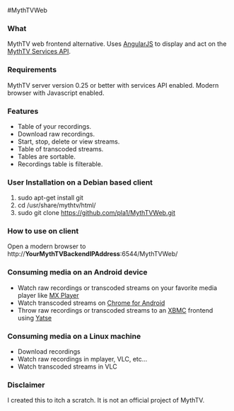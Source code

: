 #MythTVWeb

### What

MythTV web frontend alternative. Uses [AngularJS](https://angularjs.org/) to display and act on the [MythTV Services API](http://www.mythtv.org/wiki/Services_API). 

### Requirements

MythTV server version 0.25 or better with services API enabled. 
Modern browser with Javascript enabled. 

### Features

* Table of your recordings. 
* Download raw recordings. 
* Start, stop, delete or view streams. 
* Table of transcoded streams. 
* Tables are sortable. 
* Recordings table is filterable. 

### User Installation on a Debian based client

1. sudo apt-get install git
2. cd /usr/share/mythtv/html/
3. sudo git clone https://github.com/pla1/MythTVWeb.git

### How to use on client

Open a modern browser to http://**YourMythTVBackendIPAddress**:6544/MythTVWeb/

### Consuming media on an Android device 

* Watch raw recordings or transcoded streams on your favorite media player like [MX Player](https://play.google.com/store/apps/details?id=com.mxtech.videoplayer.ad&hl=en)
* Watch transcoded streams on [Chrome for Android](https://play.google.com/store/apps/details?id=com.android.chrome&hl=en)
* Throw raw recordings or transcoded streams to an [XBMC](http://xbmc.org/) frontend using [Yatse](https://play.google.com/store/apps/details?id=org.leetzone.android.yatsewidgetfree&hl=en)

### Consuming media on a Linux machine

* Download recordings
* Watch raw recordings in mplayer, VLC, etc...
* Watch transcoded streams in VLC

### Disclaimer

I created this to itch a scratch. It is not an official project of MythTV. 


